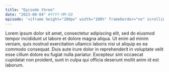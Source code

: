 ```yaml
---
title: "Episode three"
date: "2023-08-04" #YYYY-MM-DD
episode: '<iframe height="200px" width="100%" frameborder="no" scrolling="no" seamless src="https://player.simplecast.com/38b04fbd-067e-491f-bd77-850351fb86e5?dark=false"></iframe>'
---
```


Lorem ipsum dolor sit amet, consectetur adipiscing elit, sed do eiusmod tempor incididunt ut labore et dolore magna aliqua. Ut enim ad minim veniam, quis nostrud exercitation ullamco laboris nisi ut aliquip ex ea commodo consequat. Duis aute irure dolor in reprehenderit in voluptate velit esse cillum dolore eu fugiat nulla pariatur. Excepteur sint occaecat cupidatat non proident, sunt in culpa qui officia deserunt mollit anim id est laborum.